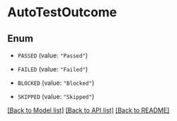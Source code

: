 # AutoTestOutcome

## Enum


* `PASSED` (value: `"Passed"`)

* `FAILED` (value: `"Failed"`)

* `BLOCKED` (value: `"Blocked"`)

* `SKIPPED` (value: `"Skipped"`)


[[Back to Model list]](../README.md#documentation-for-models) [[Back to API list]](../README.md#documentation-for-api-endpoints) [[Back to README]](../README.md)


